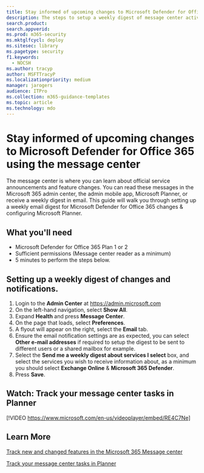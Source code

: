 ```yaml
---
title: Stay informed of upcoming changes to Microsoft Defender for Office 365 using the message center
description: The steps to setup a weekly digest of message center activity to stay informed of changes to Microsoft Defender for Office 365
search.product: 
search.appverid: 
ms.prod: m365-security
ms.mktglfcycl: deploy
ms.sitesec: library
ms.pagetype: security
f1.keywords: 
  - NOCSH
ms.author: tracyp
author: MSFTTracyP
ms.localizationpriority: medium
manager: jarogers
audience: ITPro
ms.collection: m365-guidance-templates
ms.topic: article
ms.technology: mdo
---
```


# Stay informed of upcoming changes to Microsoft Defender for Office 365 using the message center

The message center is where you can learn about official service announcements and feature changes. You can read these messages in the Microsoft 365 admin center, the admin mobile app, Microsoft Planner, or receive a weekly digest in email. This guide will walk you through setting up a weekly email digest for Microsoft Defender for Office 365 changes & configuring Microsoft Planner.

## What you'll need

- Microsoft Defender for Office 365 Plan 1 or 2
- Sufficient permissions (Message center reader as a minimum)
- 5 minutes to perform the steps below.

## Setting up a weekly digest of changes and notifications.
1.	Login to the **Admin Center** at https://admin.microsoft.com
1.	On the left-hand navigation, select **Show All**.
1.	Expand **Health** and press **Message Center**.
1.	On the page that loads, select **Preferences**.
1.	A flyout will appear on the right, select the **Email** tab.
1.	Ensure the email notification settings are as expected, you can select **Other e-mail addresses** if required to setup the digest to be sent to different users or a shared mailbox for example.
1.	Select the **Send me a weekly digest about services I select** box, and select the services you wish to receive information about, as a minimum you should select **Exchange Online** & **Microsoft 365 Defender**.
1.	Press **Save**.

## Watch: Track your message center tasks in Planner
[!VIDEO https://www.microsoft.com/en-us/videoplayer/embed/RE4C7Ne]

## Learn More
[Track new and changed features in the Microsoft 365 Message center](https://docs.microsoft.com/en-us/microsoft-365/admin/manage/message-center)

[Track your message center tasks in Planner](https://docs.microsoft.com/en-us/office365/planner/track-message-center-tasks-planner)
